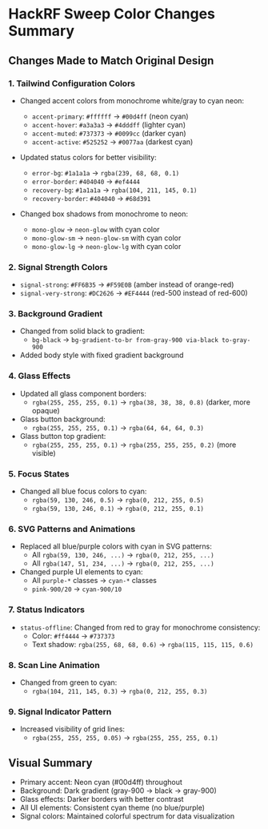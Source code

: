 # HackRF Sweep Color Changes Summary

## Changes Made to Match Original Design

### 1. Tailwind Configuration Colors

- Changed accent colors from monochrome white/gray to cyan neon:
    - `accent-primary`: `#ffffff` → `#00d4ff` (neon cyan)
    - `accent-hover`: `#a3a3a3` → `#4dddff` (lighter cyan)
    - `accent-muted`: `#737373` → `#0099cc` (darker cyan)
    - `accent-active`: `#525252` → `#0077aa` (darkest cyan)

- Updated status colors for better visibility:
    - `error-bg`: `#1a1a1a` → `rgba(239, 68, 68, 0.1)`
    - `error-border`: `#404040` → `#ef4444`
    - `recovery-bg`: `#1a1a1a` → `rgba(104, 211, 145, 0.1)`
    - `recovery-border`: `#404040` → `#68d391`

- Changed box shadows from monochrome to neon:
    - `mono-glow` → `neon-glow` with cyan color
    - `mono-glow-sm` → `neon-glow-sm` with cyan color
    - `mono-glow-lg` → `neon-glow-lg` with cyan color

### 2. Signal Strength Colors

- `signal-strong`: `#FF6B35` → `#F59E0B` (amber instead of orange-red)
- `signal-very-strong`: `#DC2626` → `#EF4444` (red-500 instead of red-600)

### 3. Background Gradient

- Changed from solid black to gradient:
    - `bg-black` → `bg-gradient-to-br from-gray-900 via-black to-gray-900`
- Added body style with fixed gradient background

### 4. Glass Effects

- Updated all glass component borders:
    - `rgba(255, 255, 255, 0.1)` → `rgba(38, 38, 38, 0.8)` (darker, more opaque)
- Glass button background:
    - `rgba(255, 255, 255, 0.1)` → `rgba(64, 64, 64, 0.3)`
- Glass button top gradient:
    - `rgba(255, 255, 255, 0.1)` → `rgba(255, 255, 255, 0.2)` (more visible)

### 5. Focus States

- Changed all blue focus colors to cyan:
    - `rgba(59, 130, 246, 0.5)` → `rgba(0, 212, 255, 0.5)`
    - `rgba(59, 130, 246, 0.1)` → `rgba(0, 212, 255, 0.1)`

### 6. SVG Patterns and Animations

- Replaced all blue/purple colors with cyan in SVG patterns:
    - All `rgba(59, 130, 246, ...)` → `rgba(0, 212, 255, ...)`
    - All `rgba(147, 51, 234, ...)` → `rgba(0, 212, 255, ...)`
- Changed purple UI elements to cyan:
    - All `purple-*` classes → `cyan-*` classes
    - `pink-900/20` → `cyan-900/10`

### 7. Status Indicators

- `status-offline`: Changed from red to gray for monochrome consistency:
    - Color: `#ff4444` → `#737373`
    - Text shadow: `rgba(255, 68, 68, 0.6)` → `rgba(115, 115, 115, 0.6)`

### 8. Scan Line Animation

- Changed from green to cyan:
    - `rgba(104, 211, 145, 0.3)` → `rgba(0, 212, 255, 0.3)`

### 9. Signal Indicator Pattern

- Increased visibility of grid lines:
    - `rgba(255, 255, 255, 0.05)` → `rgba(255, 255, 255, 0.1)`

## Visual Summary

- Primary accent: Neon cyan (#00d4ff) throughout
- Background: Dark gradient (gray-900 → black → gray-900)
- Glass effects: Darker borders with better contrast
- All UI elements: Consistent cyan theme (no blue/purple)
- Signal colors: Maintained colorful spectrum for data visualization
